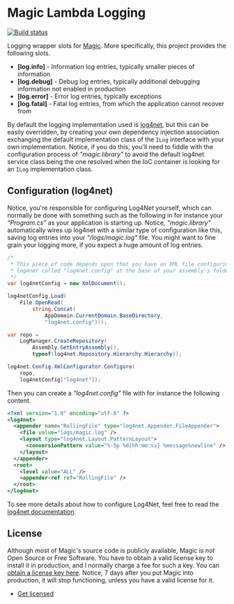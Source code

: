 
# Magic Lambda Logging

[![Build status](https://travis-ci.org/polterguy/magic.lambda.logging.svg?master)](https://travis-ci.org/polterguy/magic.lambda.logging)

Logging wrapper slots for [Magic](https://github.com/polterguy/magic). More specifically, this project provides the following slots.

* __[log.info]__ - Information log entries, typically smaller pieces of information
* __[log.debug]__ - Debug log entries, typically additional debugging information not enabled in production
* __[log.error]__ - Error log entries, typically exceptions
* __[log.fatal]__ - Fatal log entries, from which the application cannot recover from

By default the logging implementation used is [log4net](https://logging.apache.org/log4net/), but this can be easily overridden,
by creating your own dependency injection association exchanging the default implementation class of the `ILog` interface with
your own implementation. Notice, if you do this, you'll need to fiddle with the configuration process of _"magic.library"_ to
avoid the default log4net service class being the one resolved when the IoC container is looking for an `ILog` implementation
class.

## Configuration (log4net)

Notice, you're responsible for configuring Log4Net yourself, which can normally be done with something such as the following
in for instance your _"Program.cs"_ as your application is starting up. Notice, _"magic.library"_ automatically wires up log4net
with a similar type of configuration like this, saving log entries into your _"/logs/magic.log"_ file. You might want to fine
grain your logging more, if you expect a huge amount of log entries.

```csharp
/*
 * This piece of code depends upon that you have an XML file configuring
 * log4net called "log4net.config" at the base of your assembly's folder.
 */
var log4netConfig = new XmlDocument();

log4netConfig.Load(
    File.OpenRead(
        string.Concat(
            AppDomain.CurrentDomain.BaseDirectory, 
            "log4net.config")));

var repo = 
    LogManager.CreateRepository(
        Assembly.GetEntryAssembly(), 
        typeof(log4net.Repository.Hierarchy.Hierarchy));

log4net.Config.XmlConfigurator.Configure(
    repo, 
    log4netConfig["log4net"]);
```

Then you can create a _"log4net.config"_ file with for instance the following content.

```xml
<?xml version="1.0" encoding="utf-8" ?>
<log4net>
  <appender name="RollingFile" type="log4net.Appender.FileAppender">
    <file value="logs/magic.log" />
    <layout type="log4net.Layout.PatternLayout">
      <conversionPattern value="%-5p %d{hh:mm:ss} %message%newline" />
    </layout>
  </appender>
  <root>
    <level value="ALL" />
    <appender-ref ref="RollingFile" />
  </root>
</log4net>
```

To see more details about how to configure Log4Net, feel free to 
read the [log4net documentation](https://logging.apache.org/log4net/release/features.html).

## License

Although most of Magic's source code is publicly available, Magic is _not_ Open Source or Free Software.
You have to obtain a valid license key to install it in production, and I normally charge a fee for such a
key. You can [obtain a license key here](https://servergardens.com/buy/).
Notice, 7 days after you put Magic into production, it will stop functioning, unless you have a valid
license for it.

* [Get licensed](https://servergardens.com/buy/)
